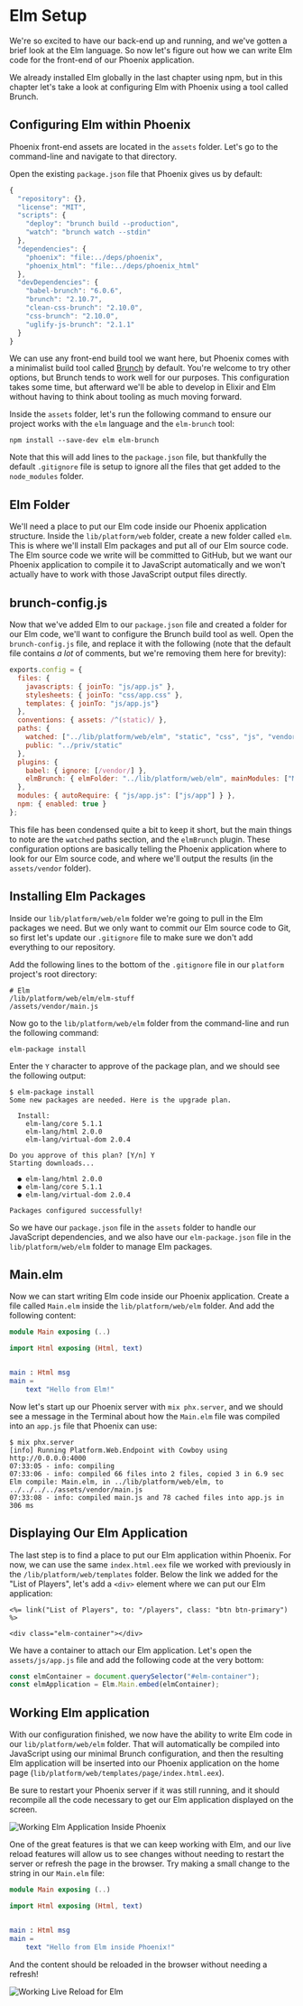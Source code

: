 # Elm Setup

We're so excited to have our back-end up and running, and we've gotten a brief
look at the Elm language. So now let's figure out how we can write Elm code for
the front-end of our Phoenix application.

We already installed Elm globally in the last chapter using npm, but in this
chapter let's take a look at configuring Elm with Phoenix using a tool called
Brunch.

## Configuring Elm within Phoenix

Phoenix front-end assets are located in the `assets` folder. Let's go to the
command-line and navigate to that directory.

Open the existing `package.json` file that Phoenix gives us by default:

```javascript
{
  "repository": {},
  "license": "MIT",
  "scripts": {
    "deploy": "brunch build --production",
    "watch": "brunch watch --stdin"
  },
  "dependencies": {
    "phoenix": "file:../deps/phoenix",
    "phoenix_html": "file:../deps/phoenix_html"
  },
  "devDependencies": {
    "babel-brunch": "6.0.6",
    "brunch": "2.10.7",
    "clean-css-brunch": "2.10.0",
    "css-brunch": "2.10.0",
    "uglify-js-brunch": "2.1.1"
  }
}
```

We can use any front-end build tool we want here, but Phoenix comes with a
minimalist build tool called [Brunch](http://brunch.io) by default. You're
welcome to try other options, but Brunch tends to work well for our purposes.
This configuration takes some time, but afterward we'll be able to develop in
Elixir and Elm without having to think about tooling as much moving forward.

Inside the `assets` folder, let's run the following command to ensure our
project works with the `elm` language and the `elm-brunch` tool:

```shell
npm install --save-dev elm elm-brunch
```

Note that this will add lines to the `package.json` file, but thankfully the
default `.gitignore` file is setup to ignore all the files that get added to the
`node_modules` folder.

## Elm Folder

We'll need a place to put our Elm code inside our Phoenix application structure.
Inside the `lib/platform/web` folder, create a new folder called `elm`. This is
where we'll install Elm packages and put all of our Elm source code. The Elm
source code we write will be committed to GitHub, but we want our Phoenix
application to compile it to JavaScript automatically and we won't actually have
to work with those JavaScript output files directly.

## brunch-config.js

Now that we've added Elm to our `package.json` file and created a folder for our
Elm code, we'll want to configure the Brunch build tool as well. Open the
`brunch-config.js` file, and replace it with the following (note that the
default file contains _a lot_ of comments, but we're removing them here for
brevity):

```javascript
exports.config = {
  files: {
    javascripts: { joinTo: "js/app.js" },
    stylesheets: { joinTo: "css/app.css" },
    templates: { joinTo: "js/app.js"}
  },
  conventions: { assets: /^(static)/ },
  paths: {
    watched: ["../lib/platform/web/elm", "static", "css", "js", "vendor"],
    public: "../priv/static"
  },
  plugins: {
    babel: { ignore: [/vendor/] },
    elmBrunch: { elmFolder: "../lib/platform/web/elm", mainModules: ["Main.elm"], outputFolder: "../../../../assets/vendor" }
  },
  modules: { autoRequire: { "js/app.js": ["js/app"] } },
  npm: { enabled: true }
};
```

This file has been condensed quite a bit to keep it short, but the main things
to note are the `watched` paths section, and the `elmBrunch` plugin. These
configuration options are basically telling the Phoenix application where to
look for our Elm source code, and where we'll output the results (in the
`assets/vendor` folder).

## Installing Elm Packages

Inside our `lib/platform/web/elm` folder we're going to pull in the Elm
packages we need. But we only want to commit our Elm source code to Git, so
first let's update our `.gitignore` file to make sure we don't add everything
to our repository.

Add the following lines to the bottom of the `.gitignore` file in our `platform`
project's root directory:

```gitignore
# Elm
/lib/platform/web/elm/elm-stuff
/assets/vendor/main.js
```

Now go to the `lib/platform/web/elm` folder from the command-line and run the
following command:

```shell
elm-package install
```

Enter the `Y` character to approve of the package plan, and we should see the
following output:

```shell
$ elm-package install
Some new packages are needed. Here is the upgrade plan.

  Install:
    elm-lang/core 5.1.1
    elm-lang/html 2.0.0
    elm-lang/virtual-dom 2.0.4

Do you approve of this plan? [Y/n] Y
Starting downloads...

  ● elm-lang/html 2.0.0
  ● elm-lang/core 5.1.1
  ● elm-lang/virtual-dom 2.0.4

Packages configured successfully!
```

So we have our `package.json` file in the `assets` folder to handle our
JavaScript dependencies, and we also have our `elm-package.json` file in the
`lib/platform/web/elm` folder to manage Elm packages.

## Main.elm

Now we can start writing Elm code inside our Phoenix application. Create a file
called `Main.elm` inside the `lib/platform/web/elm` folder. And add the
following content:

```elm
module Main exposing (..)

import Html exposing (Html, text)


main : Html msg
main =
    text "Hello from Elm!"
```

Now let's start up our Phoenix server with `mix phx.server`, and we should see
a message in the Terminal about how the `Main.elm` file was compiled into an
`app.js` file that Phoenix can use:

```shell
$ mix phx.server
[info] Running Platform.Web.Endpoint with Cowboy using http://0.0.0.0:4000
07:33:05 - info: compiling
07:33:06 - info: compiled 66 files into 2 files, copied 3 in 6.9 sec
Elm compile: Main.elm, in ../lib/platform/web/elm, to ../../../../assets/vendor/main.js
07:33:08 - info: compiled main.js and 78 cached files into app.js in 306 ms
```

## Displaying Our Elm Application

The last step is to find a place to put our Elm application within Phoenix. For
now, we can use the same `index.html.eex` file we worked with previously in the
`/lib/platform/web/templates` folder. Below the link we added for the "List of
Players", let's add a `<div>` element where we can put our Elm application:

```embedded_elixir
<%= link("List of Players", to: "/players", class: "btn btn-primary") %>

<div class="elm-container"></div>
```

We have a container to attach our Elm application. Let's open the
`assets/js/app.js` file and add the following code at the very bottom:

```javascript
const elmContainer = document.querySelector("#elm-container");
const elmApplication = Elm.Main.embed(elmContainer);
```

## Working Elm application

With our configuration finished, we now have the ability to write Elm code in
our `lib/platform/web/elm` folder. That will automatically be compiled into
JavaScript using our minimal Brunch configuration, and then the resulting Elm
application will be inserted into our Phoenix application on the home page
(`lib/platform/web/templates/page/index.html.eex`).

Be sure to restart your Phoenix server if it was still running, and it should
recompile all the code necessary to get our Elm application displayed on the
screen.

![Working Elm Application Inside Phoenix](images/elm_setup/working_elm_application.png)

One of the great features is that we can keep working with Elm, and our live
reload features will allow us to see changes without needing to restart the
server or refresh the page in the browser. Try making a small change to the
string in our `Main.elm` file:

```elm
module Main exposing (..)

import Html exposing (Html, text)


main : Html msg
main =
    text "Hello from Elm inside Phoenix!"
```

And the content should be reloaded in the browser without needing a refresh!

![Working Live Reload for Elm](images/elm_setup/elm_live_reload.png)
